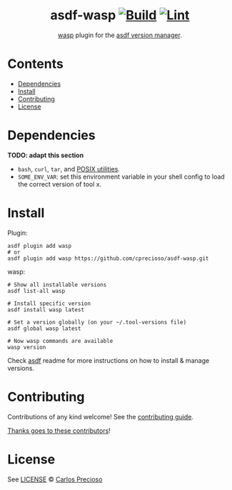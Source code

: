 <div align="center">

# asdf-wasp [![Build](https://github.com/cprecioso/asdf-wasp/actions/workflows/build.yml/badge.svg)](https://github.com/cprecioso/asdf-wasp/actions/workflows/build.yml) [![Lint](https://github.com/cprecioso/asdf-wasp/actions/workflows/lint.yml/badge.svg)](https://github.com/cprecioso/asdf-wasp/actions/workflows/lint.yml)

[wasp](https://wasp.sh/docs) plugin for the [asdf version manager](https://asdf-vm.com).

</div>

# Contents

- [Dependencies](#dependencies)
- [Install](#install)
- [Contributing](#contributing)
- [License](#license)

# Dependencies

**TODO: adapt this section**

- `bash`, `curl`, `tar`, and [POSIX utilities](https://pubs.opengroup.org/onlinepubs/9699919799/idx/utilities.html).
- `SOME_ENV_VAR`: set this environment variable in your shell config to load the correct version of tool x.

# Install

Plugin:

```shell
asdf plugin add wasp
# or
asdf plugin add wasp https://github.com/cprecioso/asdf-wasp.git
```

wasp:

```shell
# Show all installable versions
asdf list-all wasp

# Install specific version
asdf install wasp latest

# Set a version globally (on your ~/.tool-versions file)
asdf global wasp latest

# Now wasp commands are available
wasp version
```

Check [asdf](https://github.com/asdf-vm/asdf) readme for more instructions on how to
install & manage versions.

# Contributing

Contributions of any kind welcome! See the [contributing guide](contributing.md).

[Thanks goes to these contributors](https://github.com/cprecioso/asdf-wasp/graphs/contributors)!

# License

See [LICENSE](LICENSE) © [Carlos Precioso](https://github.com/cprecioso/)
